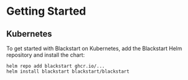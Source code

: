 # Getting Started

## Kubernetes

To get started with Blackstart on Kubernetes, add the Blackstart Helm repository and install the
chart:

```shell
helm repo add blackstart ghcr.io/...
helm install blackstart blackstart/blackstart
```
